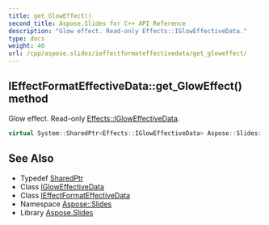 ```yaml
---
title: get_GlowEffect()
second_title: Aspose.Slides for C++ API Reference
description: "Glow effect. Read-only Effects::IGlowEffectiveData."
type: docs
weight: 40
url: /cpp/aspose.slides/ieffectformateffectivedata/get_gloweffect/
---
```

## IEffectFormatEffectiveData::get_GlowEffect() method


Glow effect. Read-only [Effects::IGlowEffectiveData](../../../aspose.slides.effects/igloweffectivedata/).

```cpp
virtual System::SharedPtr<Effects::IGlowEffectiveData> Aspose::Slides::IEffectFormatEffectiveData::get_GlowEffect()=0
```

## See Also

* Typedef [SharedPtr](../../system/sharedptr/)
* Class [IGlowEffectiveData](../../aspose.slides.effects/igloweffectivedata/)
* Class [IEffectFormatEffectiveData](./)
* Namespace [Aspose::Slides](../)
* Library [Aspose.Slides](../../)